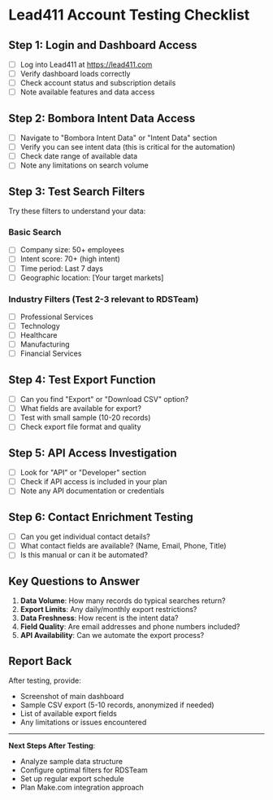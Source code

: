 # Lead411 Account Testing Checklist

## Step 1: Login and Dashboard Access
- [ ] Log into Lead411 at https://lead411.com
- [ ] Verify dashboard loads correctly
- [ ] Check account status and subscription details
- [ ] Note available features and data access

## Step 2: Bombora Intent Data Access
- [ ] Navigate to "Bombora Intent Data" or "Intent Data" section
- [ ] Verify you can see intent data (this is critical for the automation)
- [ ] Check date range of available data
- [ ] Note any limitations on search volume

## Step 3: Test Search Filters
Try these filters to understand your data:

### Basic Search
- [ ] Company size: 50+ employees
- [ ] Intent score: 70+ (high intent)
- [ ] Time period: Last 7 days
- [ ] Geographic location: [Your target markets]

### Industry Filters (Test 2-3 relevant to RDSTeam)
- [ ] Professional Services
- [ ] Technology
- [ ] Healthcare
- [ ] Manufacturing
- [ ] Financial Services

## Step 4: Test Export Function
- [ ] Can you find "Export" or "Download CSV" option?
- [ ] What fields are available for export?
- [ ] Test with small sample (10-20 records)
- [ ] Check export file format and quality

## Step 5: API Access Investigation
- [ ] Look for "API" or "Developer" section
- [ ] Check if API access is included in your plan
- [ ] Note any API documentation or credentials

## Step 6: Contact Enrichment Testing
- [ ] Can you get individual contact details?
- [ ] What contact fields are available? (Name, Email, Phone, Title)
- [ ] Is this manual or can it be automated?

## Key Questions to Answer

1. **Data Volume**: How many records do typical searches return?
2. **Export Limits**: Any daily/monthly export restrictions?
3. **Data Freshness**: How recent is the intent data?
4. **Field Quality**: Are email addresses and phone numbers included?
5. **API Availability**: Can we automate the export process?

## Report Back
After testing, provide:
- Screenshot of main dashboard
- Sample CSV export (5-10 records, anonymized if needed)
- List of available export fields
- Any limitations or issues encountered

---

**Next Steps After Testing**:
- Analyze sample data structure
- Configure optimal filters for RDSTeam
- Set up regular export schedule
- Plan Make.com integration approach